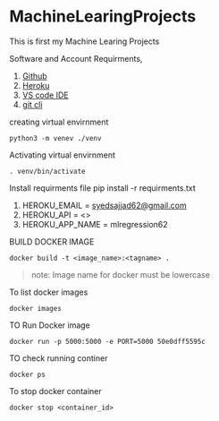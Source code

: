 # MachineLearingProjects
This is first my Machine Learing Projects

Software and Account Requirments,

1. [Github](https://github.com)
2. [Heroku](https://www.heroku.com/)
3. [VS code IDE](https://code.visualstudio.com/)
4. [git cli](https://git-scm.com/book/en/v2/Getting-Started-The-Command-Line)

creating virtual envirnment

```
python3 -m venev ./venv
```
Activating virtual envirnment

```
. venv/bin/activate
```
Install requirments file
pip install -r requirments.txt

1. HEROKU_EMAIL = syedsajjad62@gmail.com
2. HEROKU_API  = <>
3. HEROKU_APP_NAME = mlregression62

BUILD DOCKER IMAGE
```
docker build -t <image_name>:<tagname> .
```


> note: Image name for docker must be lowercase

To list docker images
```
docker images
```

TO Run Docker image
```
docker run -p 5000:5000 -e PORT=5000 50e0dff5595c
```

TO check running continer
```
docker ps
```
To stop docker container
```
docker stop <container_id>
```